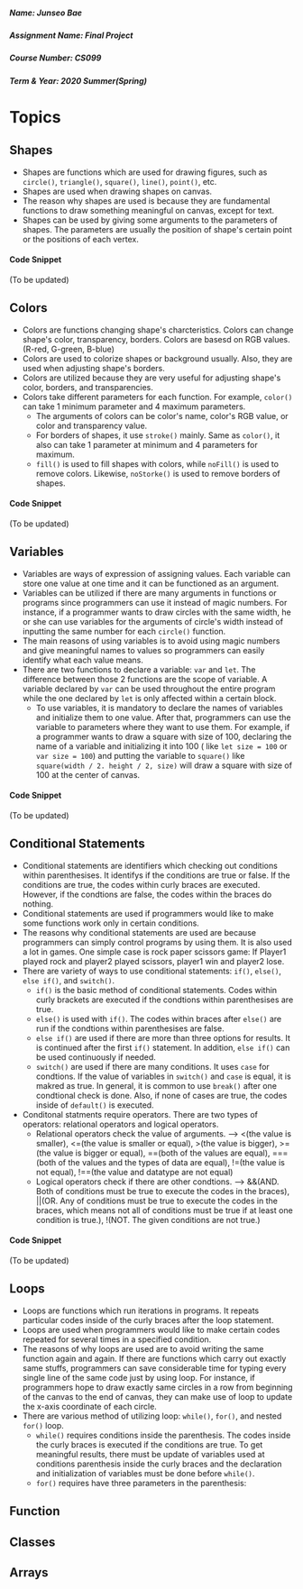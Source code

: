 ##### Name: Junseo Bae
##### Assignment Name: Final Project
##### Course Number: CS099
##### Term & Year: 2020 Summer(Spring)

# Topics
## Shapes
* Shapes are functions which are used for drawing figures, such as `circle()`, `triangle()`, `square()`, `line()`, `point()`, etc.
* Shapes are used when drawing shapes on canvas.
* The reason why shapes are used is because they are fundamental functions to draw something meaningful on canvas, except for text.
* Shapes can be used by giving some arguments to the parameters of shapes. 
  The parameters are usually the position of shape's certain point or the positions of each vertex.
#### Code Snippet
(To be updated)

## Colors
* Colors are functions changing shape's charcteristics. Colors can change shape's color, transparency, borders. Colors are basesd on RGB values.(R-red, G-green, B-blue)
* Colors are used to colorize shapes or background usually. Also, they are used when adjusting shape's borders.
* Colors are utilized because they are very useful for adjusting shape's color, borders, and transparencies.
* Colors take different parameters for each function. For example, `color()` can take 1 minimum parameter and 4 maximum parameters.
  * The arguments of colors can be color's name, color's RGB value, or color and transparency value.
  * For borders of shapes, it use `stroke()` mainly. Same as `color()`, it also can take 1 parameter at minimum and 4 parameters for maximum.
  * `fill()` is used to fill shapes with colors, while `noFill()` is used to remove colors. Likewise, `noStorke()` is used to remove borders of shapes.
 #### Code Snippet
(To be updated)

## Variables
* Variables are ways of expression of assigning values. Each variable can store one value at one time and it can be functioned as an argument.
* Variables can be utilized if there are many arguments in functions or programs since programmers can use it instead of magic numbers. For instance, if a programmer wants to draw circles with the same width, he or she can use variables for the arguments of circle's width instead of inputting the same number for each `circle()` function.
* The main reasons of using variables is to avoid using magic numbers and give meaningful names to values so programmers can easily identify what each value means.
* There are two functions to declare a variable: `var` and `let`. The difference between those 2 functions are the scope of variable. A variable declared by `var` can be used throughout the entire program while the one declared by `let` is only affected within a certain block.
  * To use variables, it is mandatory to declare the names of variables and initialize them to one value. After that, programmers can use the variable to parameters where they want to use them. For example, if a programmer wants to draw a square with size of 100, declaring the name of a variable and initializing it into 100 ( like `let size = 100` or `var size = 100`) and putting the variable to `square()` like `square(width / 2. height / 2, size)` will draw a square with size of 100 at the center of canvas.
#### Code Snippet
(To be updated)

## Conditional Statements
* Conditional statements are identifiers which checking out conditions within parenthesises. It identifys if the conditions are true or false. If the conditions are true, the codes within curly braces are executed. However, if the condtions are false, the codes within the braces do nothing.
* Conditional statements are used if programmers would like to make some functions work only in certain conditions.
* The reasons why conditional statements are used are because programmers can simply control programs by using them. It is also used a lot in games. One simple case is rock paper scissors game: If Player1 played rock and player2 played scissors, player1 win and player2 lose.
* There are variety of ways to use conditional statements: `if()`, `else()`, `else if()`, and `switch()`. 
  * `if()` is the basic method of conditional statements. Codes within curly brackets are executed if the condtions within parenthesises are true.
  * `else()` is used with `if()`. The codes within braces after `else()` are run if the condtions within parenthesises are false.
  * `else if()` are used if there are more than three options for results. It is continued after the first `if()` statement. In addition, `else if()` can be used continuously if needed.
  * `switch()` are used if there are many conditions. It uses `case` for condtions. If the value of variables in `switch()` and `case` is equal, it is makred as true. In general, it is common to use `break()` after one condtional check is done. Also, if none of cases are true, the codes inside of `default()` is executed.
* Conditonal statments require operators. There are two types of operators: relational operators and logical operators.
  * Relational operators check the value of arguments. --> <(the value is smaller), <=(the value is smaller or equal), >(the value is bigger), >=(the value is bigger or equal), ==(both of the values are equal), ===(both of the values and the types of data are equal), !=(the value is not equal), !==(the value and datatype are not equal)
  * Logical operators check if there are other condtions. --> &&(AND. Both of conditions must be true to execute the codes in the braces), ||(OR. Any of conditions must be true to execute the codes in the braces, which means not all of conditions must be true if at least one condition is true.), !(NOT. The given conditions are not true.)
#### Code Snippet
(To be updated)

## Loops
* Loops are functions which run iterations in programs. It repeats particular codes inside of the curly braces after the loop statement.
* Loops are used when programmers would like to make certain codes repeated for several times in a specified condition.
* The reasons of why loops are used are to avoid writing the same function again and again. If there are functions which carry out exactly same stuffs, programmers can save considerable time for typing every single line of the same code just by using loop. For instance, if programmers hope to draw exactly same circles in a row from beginning of the canvas to the end of canvas, they can make use of loop to update the x-axis coordinate of each circle.
* There are various method of utilizing loop: `while()`, `for()`, and nested `for()` loop.
  * `while()` requires conditions inside the parenthesis. The codes inside the curly braces is executed if the conditions are true. To get meaningful results, there must be update of variables used at conditions parenthesis inside the curly braces and the declaration and initialization of variables must be done before `while()`.
  * `for()` requires have three parameters in the parenthesis: 
## Function

## Classes

## Arrays
